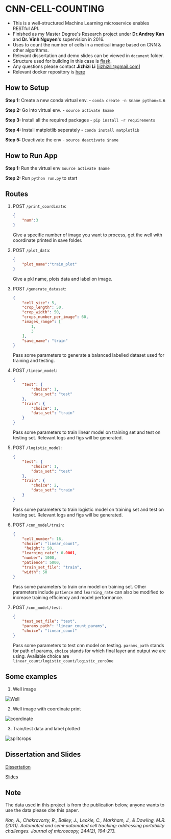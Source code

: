 # CNN-CELL-COUNTING

* This is a well-structured Machine Learning microservice enables RESTful API.
* Finished as my Master Degree's Research project under **Dr.Andrey Kan** and **Dr. Vinh Nguyen**'s supervision in 2016.
* Uses to count the number of cells in a medical image based on CNN & other algorithms. 
* Relevant dissertation and demo slides can be viewed in `document` folder.
* Structure used for building in this case is [flask](http://flask.pocoo.org/).
* Any questions please contact __Jizhizi Li__ [jizhizili@gmail.com]
* Relevant docker repository is [here](https://hub.docker.com/r/jizhizili/cnn-cell-counting/)

## How to Setup

**Step 1:** Create a new conda virtual env. - `conda create -n $name python=3.6`

**Step 2:** Go into virtual env. - `source activate $name`

**Step 3:** Install all the required packages - `pip install -r requirements`

**Step 4:** Install matplotlib seperately  - `conda install matplotlib`

**Step 5:** Deactivate the env - `source deactivate $name`

## How to Run App

**Step 1:** Run the virtual env `Source activate $name`

**Step 2:** Run `python run.py` to start


## Routes

1.  POST `/print_coordinate`:

    ```json
    {
        "num":3
    }
    ```

    Give a specific number of image you want to process, get the well with coordinate printed in save folder.

2.  POST `/plot_data`:

    ```json
    {
        "plot_name":"train_plot"
    }
    ```

    Give a pkl name, plots data and label on image.

3.  POST `/generate_dataset`:

    ```json
    {
        "cell_size": 5,
        "crop_length": 50,
        "crop_width": 50,
        "crops_number_per_image": 60,
        "images_range": [
            1,
            3
        ],
        "save_name": "train"
    }
    ```

    Pass some parameters to generate a balanced labelled dataset used for training and testing.

4.  POST `/linear_model`:

    ```json
    {
        "test": {
            "choice": 1,
            "data_set": "test"
        },
        "train": {
            "choice": 1,
            "data_set": "train"
        }
    }
    ```

    Pass some parameters to train linear model on training set and test on testing set. Relevant logs and figs will be generated.

5.  POST `/logistic_model`:

    ```json
    {
        "test": {
            "choice": 1,
            "data_set": "test"
        },
        "train": {
            "choice": 2,
            "data_set": "train"
        }
    }
    ```

    Pass some parameters to train logistic model on training set and test on testing set. Relevant logs and figs will be generated.

6.  POST `/cnn_model/train`:

    ```json
    {
        "cell_number": 16,
        "choice": "linear_count",
         "height": 50,
        "learning_rate": 0.0001,
        "number": 1000,
        "patience": 5000,
        "train_set_file": "train",
        "width": 50
    }
    ```

    Pass some parameters to train cnn model on training set. Other parameters include `patience` and `learning_rate` can also be modified to increase training efficiency and model performance.

6.  POST `/cnn_model/test`:

    ```json
    {
        "test_set_file": "test",
        "params_path": "linear_count_params",
        "choice": "linear_count"
    }
    ```

    Pass some parameters to test cnn model on testing. `params_path` stands for path of params, `choice` stands for which final layer and output we are using. Available choice are `linear_count/logistic_count/logistic_zeroOne`


## Some examples

1. Well image

![Well](https://github.com/JizhiziLi/cnn-cell-counting/blob/master/app/static/save/well.png)

2. Well image with coordinate print

![coordinate](https://github.com/JizhiziLi/cnn-cell-counting/blob/master/app/static/save/coordinate.png)

3. Train/test data and label plotted

![splitcrops](https://github.com/JizhiziLi/cnn-cell-counting/blob/master/app/static/save/plot.png)


## Dissertation and Slides

[Dissertation](https://github.com/JizhiziLi/cnn-cell-counting/blob/master/document/dissertation_JizhiziLi.pdf)

[Slides](https://github.com/JizhiziLi/cnn-cell-counting/blob/master/document/slides_JizhiziLi.pdf)

## Note

The data used in this project is from the publication below, anyone wants to use the data please cite this paper.

*Kan, A., Chakravorty, R., Bailey, J., Leckie, C., Markham, J., & Dowling, M.R. (2011). Automated and semi‐automated cell tracking: addressing portability challenges. Journal of microscopy, 244(2), 194-213.*